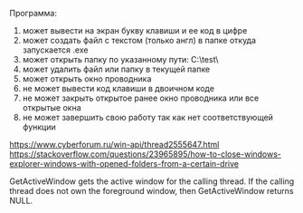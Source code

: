 Программа:
1. может вывести на экран букву клавиши и ее код в цифре
2. может создать файл с текстом (только англ) в папке откуда запускается .exe
3. может открыть папку по указанному пути: C:\test\
4.  может удалить файл или папку в текущей папке
5. может открыть окно проводника
5. не может вывести код клавиши в двоичном коде
6. не может закрыть открытое ранее окно проводника или все открытые окна
7. не может завершить свою работу так как нет соответствующей функции


https://www.cyberforum.ru/win-api/thread2555647.html
https://stackoverflow.com/questions/23965895/how-to-close-windows-explorer-windows-with-opened-folders-from-a-certain-drive

GetActiveWindow gets the active window for the calling thread. If the calling thread does not own the foreground window, then GetActiveWindow returns NULL.
